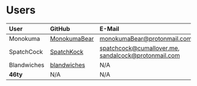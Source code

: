 # Users

| User        | GitHub                                          | E-Mail                                                                                                                     | Reddit                                              | Permissions |
| :---------- | :---------------------------------------------- | :------------------------------------------------------------------------------------------------------------------------- | :-------------------------------------------------- | :---------- |
| Monokuma    | [MonokumaBear](https://github.com/MonokumaBear) | [monokumaBear@protonmail.com](mailto:monokumaBear@protonmail.com)                                                          | [Mr_Piggens](https://reddit.com/u/Mr_Piggens)       | Admin       |
| SpatchCock  | [SpatchKock](https://github.com/SpatchKock)     | [spatchcock@cumallover.me](mailto:spatchcock@cumallover.me), [sandalcock@protonmail.com](mailto:sandalcock@protonmail.com) | [ben_mussolini](https://reddit.com/u/ben_mussolini) | Semi-Admin  |
| Blandwiches | [blandwiches](https://github.com/blandwiches)   | N/A                                                                                                                        | [Blandwiches25](https://reddit.com/u/Blandwiches25) | All         |
| **46ty**    | N/A                                             | N/A                                                                                                                        | [46ty](https://reddit.com/u/46ty)                   | All         |
